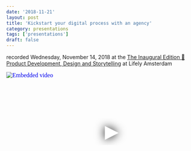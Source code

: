 ```yaml
---
date: '2018-11-21'
layout: post
title: 'Kickstart your digital process with an agency'
category: presentations
tags: ['presentations']
draft: false
---
```


recorded Wednesday, November 14, 2018 at the [The Inaugural Edition 🎉 Product Development, Design and Storytelling](https://www.meetup.com/Digital-Product-design-arts/events/254608346/) at Lifely Amsterdam

<iframe
  width="560"
  height="315"
  src="https://www.youtube.com/embed/1VjgjBICR8Y"
  srcdoc="<style>*{padding:0;margin:0;overflow:hidden}html,body{height:100%}img,span{position:absolute;width:100%;top:0;bottom:0;margin:auto}span{height:1.5em;text-align:center;font:48px/1.5 sans-serif;color:white;text-shadow:0 0 0.5em black}</style><a href=https://www.youtube.com/embed/1VjgjBICR8Y?autoplay=1><img src=https://img.youtube.com/vi/1VjgjBICR8Y/hqdefault.jpg alt='Embedded video'><span>▶</span></a>"
  frameborder="0"
  allow="accelerometer; autoplay; encrypted-media; gyroscope; picture-in-picture"
  allowfullscreen
  title="Embedded video"
></iframe>
